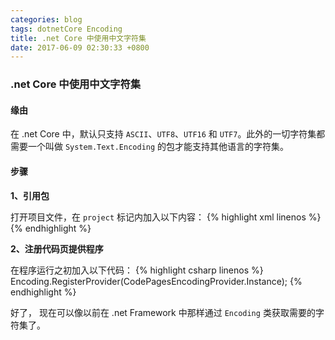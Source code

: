 ```yaml
---
categories: blog
tags: dotnetCore Encoding
title: .net Core 中使用中文字符集
date: 2017-06-09 02:30:33 +0800
---
```

### .net Core 中使用中文字符集
#### 缘由
在 .net Core 中，默认只支持 `ASCII`、`UTF8`、`UTF16` 和 `UTF7`。此外的一切字符集都需要一个叫做 `System.Text.Encoding` 的包才能支持其他语言的字符集。

#### 步骤

**1、引用包**

打开项目文件，在 `project` 标记内加入以下内容：
{% highlight xml linenos %}
<ItemGroup>
    <PackageReference Include="System.Text.Encoding" Version="4.3.0" />
    <PackageReference Include="System.Text.Encoding.CodePages" Version="4.3.0" />
    <PackageReference Include="System.Text.Encoding.Extensions" Version="4.3.0" />
</ItemGroup>
{% endhighlight %}

**2、注册代码页提供程序**

在程序运行之初加入以下代码：
{% highlight csharp linenos %}
Encoding.RegisterProvider(CodePagesEncodingProvider.Instance);
{% endhighlight %}

好了， 现在可以像以前在 .net Framework 中那样通过 `Encoding` 类获取需要的字符集了。
